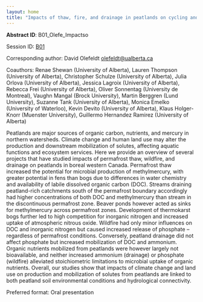```yaml
---
layout: home
title: "Impacts of thaw, fire, and drainage in peatlands on cycling and downstream transport of carbon, nutrients, and mercury."
---
```



**Abstract ID**: B01_Olefe_Impactso

Session ID: [B01](.)

Corresponding author: David Olefeldt <a href="mailto:olefeldt@ualberta.ca">olefeldt@ualberta.ca</a>

Coauthors: Renae Shewan (University of Alberta), Lauren Thompson (University of Alberta), Christopher Schulze (University of Alberta), Julia Orlova (University of Alberta), Jessica Lagroix (University of Alberta), Rebecca Frei (University of Alberta), Oliver Sonnentag (University de Montreal), Vaughn Mangal (Brock University), Martin Berggren (Lund University), Suzanne Tank (University of Alberta), Monica Emelko (University of Waterloo), Kevin Devito (University of Alberta), Klaus Holger-Knorr (Muenster University), Guillermo Hernandez Ramirez (University of Alberta) 

Peatlands are major sources of organic carbon, nutrients, and mercury in northern watersheds. Climate change and human land use may alter the production and downstream mobilization of solutes, affecting aquatic functions and ecosystem services. Here we provide an overview of several projects that have studied impacts of permafrost thaw, wildfire, and drainage on peatlands in boreal western Canada. Permafrost thaw increased the potential for microbial production of methylmercury, with greater potential in fens than bogs due to differences in water chemistry and availability of labile dissolved organic carbon (DOC). Streams draining peatland-rich catchments south of the permafrost boundary accordingly had higher concentrations of both DOC and methylmercury than stream in the discontinuous permafrost zone. Beaver ponds however acted as sinks for methylmercury across permafrost zones. Development of thermokarst bogs further led to high competition for inorganic nitrogen and increased uptake of atmospheric nitrous oxide. Wildfire had only minor influences on DOC and inorganic nitrogen but caused increased release of phosphate – regardless of permafrost conditions. Conversely, peatland drainage did not affect phosphate but increased mobilization of DOC and ammonium. Organic nutrients mobilized from peatlands were however largely not bioavailable, and neither increased ammonium (drainage) or phosphate (wildfire) alleviated stoichiometric limitations to microbial uptake of organic nutrients. Overall, our studies show that impacts of climate change and land use on production and mobilization of solutes from peatlands are linked to both peatland soil environmental conditions and hydrological connectivity.

Preferred format: Oral presentation

